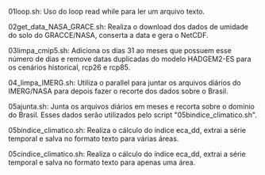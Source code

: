 01loop.sh: Uso do loop read while para ler um arquivo texto.

02get_data_NASA_GRACE.sh: Realiza o download dos dados de umidade do solo do GRACCE/NASA, conserta a data e gera o NetCDF.

03limpa_cmip5.sh: Adiciona os dias 31 ao meses que possuem esse número de dias e remove datas duplicadas do modelo HADGEM2-ES para os cenários historical, rcp26 e rcp85.

04_limpa_IMERG.sh: Utiliza o parallel para juntar os arquivos diários do IMERG/NASA para depois fazer o recorte dos dados sobre o Brasil.

05ajunta.sh: Junta os arquivos diários em meses e recorta sobre o domínio do Brasil. Esses dados serão utilizados pelo script "05bindice_climatico.sh".

05bindice_climatico.sh: Realiza o cálculo do índice eca_dd, extrai a série temporal e salva no formato texto para várias áreas.

05cindice_climatico.sh: Realiza o cálculo do índice eca_dd, extrai a série temporal e salva no formato texto para apenas uma área.
